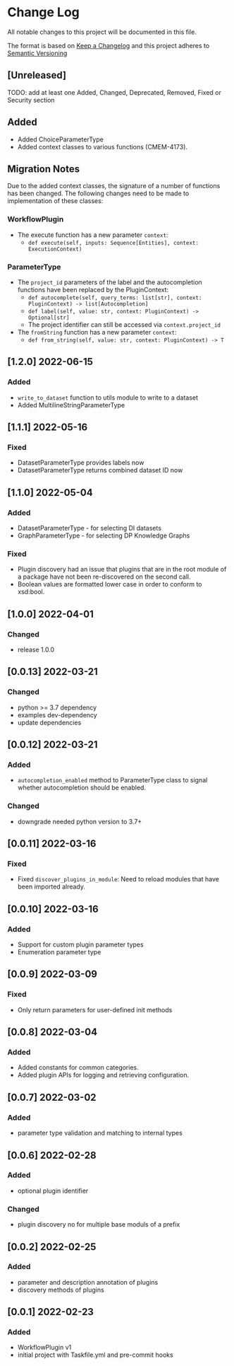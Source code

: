 # Change Log

All notable changes to this project will be documented in this file.

The format is based on [Keep a Changelog](http://keepachangelog.com/) and this project adheres to [Semantic Versioning](https://semver.org/)

## [Unreleased]

TODO: add at least one Added, Changed, Deprecated, Removed, Fixed or Security section

## Added

- Added ChoiceParameterType
- Added context classes to various functions (CMEM-4173).

## Migration Notes

Due to the added context classes, the signature of a number of functions has been changed.
The following changes need to be made to implementation of these classes:

### WorkflowPlugin

- The execute function has a new parameter `context`:
  - `def execute(self, inputs: Sequence[Entities], context: ExecutionContext)`

### ParameterType

- The `project_id` parameters of the label and the autocompletion functions have been replaced by the PluginContext:
  - `def autocomplete(self, query_terms: list[str], context: PluginContext) -> list[Autocompletion]`
  - `def label(self, value: str, context: PluginContext) -> Optional[str]`
  - The project identifier can still be accessed via `context.project_id`
- The `fromString` function has a new parameter `context`:
  - `def from_string(self, value: str, context: PluginContext) -> T`

## [1.2.0] 2022-06-15

### Added

- `write_to_dataset` function to utils module to write to a dataset
- Added MultilineStringParameterType

## [1.1.1] 2022-05-16

### Fixed

- DatasetParameterType provides labels now
- DatasetParameterType returns combined dataset ID now

## [1.1.0] 2022-05-04

### Added

- DatasetParameterType - for selecting DI datasets
- GraphParameterType - for selecting DP Knowledge Graphs

### Fixed

- Plugin discovery had an issue that plugins that are in the root module of a package have not been re-discovered on the second call. 
- Boolean values are formatted lower case in order to conform to xsd:bool.

## [1.0.0] 2022-04-01

### Changed

- release 1.0.0

## [0.0.13] 2022-03-21

### Changed

- python >= 3.7 dependency
- examples dev-dependency
- update dependencies

## [0.0.12] 2022-03-21

### Added

- `autocompletion_enabled` method to ParameterType class to signal whether autocompletion should be enabled.

### Changed

- downgrade needed python version to 3.7+

## [0.0.11] 2022-03-16

### Fixed

- Fixed `discover_plugins_in_module`: Need to reload modules that have been imported already.

## [0.0.10] 2022-03-16

### Added

- Support for custom plugin parameter types
- Enumeration parameter type

## [0.0.9] 2022-03-09

### Fixed

- Only return parameters for user-defined init methods

## [0.0.8] 2022-03-04

### Added

- Added constants for common categories.
- Added plugin APIs for logging and retrieving configuration.

## [0.0.7] 2022-03-02

### Added

- parameter type validation and matching to internal types

## [0.0.6] 2022-02-28

### Added

- optional plugin identifier

### Changed

- plugin discovery no for multiple base moduls of a prefix

## [0.0.2] 2022-02-25

### Added

- parameter and description annotation of plugins
- discovery methods of plugins

## [0.0.1] 2022-02-23

### Added

- WorkflowPlugin v1
- initial project with Taskfile.yml and pre-commit hooks

